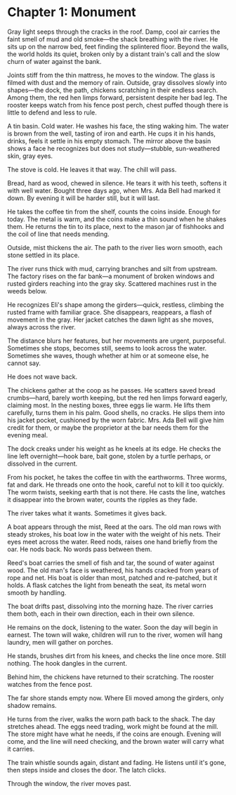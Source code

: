 # Chapter 1: Monument

Gray light seeps through the cracks in the roof. Damp, cool air carries the faint smell of mud and old smoke—the shack breathing with the river. He sits up on the narrow bed, feet finding the splintered floor. Beyond the walls, the world holds its quiet, broken only by a distant train's call and the slow churn of water against the bank.

Joints stiff from the thin mattress, he moves to the window. The glass is filmed with dust and the memory of rain. Outside, gray dissolves slowly into shapes—the dock, the path, chickens scratching in their endless search. Among them, the red hen limps forward, persistent despite her bad leg. The rooster keeps watch from his fence post perch, chest puffed though there is little to defend and less to rule.

A tin basin. Cold water. He washes his face, the sting waking him. The water is brown from the well, tasting of iron and earth. He cups it in his hands, drinks, feels it settle in his empty stomach. The mirror above the basin shows a face he recognizes but does not study—stubble, sun-weathered skin, gray eyes.

The stove is cold. He leaves it that way. The chill will pass.

Bread, hard as wood, chewed in silence. He tears it with his teeth, softens it with well water. Bought three days ago, when Mrs. Ada Bell had marked it down. By evening it will be harder still, but it will last.

He takes the coffee tin from the shelf, counts the coins inside. Enough for today. The metal is warm, and the coins make a thin sound when he shakes them. He returns the tin to its place, next to the mason jar of fishhooks and the coil of line that needs mending.

Outside, mist thickens the air. The path to the river lies worn smooth, each stone settled in its place.

The river runs thick with mud, carrying branches and silt from upstream. The factory rises on the far bank—a monument of broken windows and rusted girders reaching into the gray sky. Scattered machines rust in the weeds below.

He recognizes Eli's shape among the girders—quick, restless, climbing the rusted frame with familiar grace. She disappears, reappears, a flash of movement in the gray. Her jacket catches the dawn light as she moves, always across the river.

The distance blurs her features, but her movements are urgent, purposeful. Sometimes she stops, becomes still, seems to look across the water. Sometimes she waves, though whether at him or at someone else, he cannot say.

He does not wave back.

The chickens gather at the coop as he passes. He scatters saved bread crumbs—hard, barely worth keeping, but the red hen limps forward eagerly, claiming most. In the nesting boxes, three eggs lie warm. He lifts them carefully, turns them in his palm. Good shells, no cracks. He slips them into his jacket pocket, cushioned by the worn fabric. Mrs. Ada Bell will give him credit for them, or maybe the proprietor at the bar needs them for the evening meal.

The dock creaks under his weight as he kneels at its edge. He checks the line left overnight—hook bare, bait gone, stolen by a turtle perhaps, or dissolved in the current. 

From his pocket, he takes the coffee tin with the earthworms. Three worms, fat and dark. He threads one onto the hook, careful not to kill it too quickly. The worm twists, seeking earth that is not there. He casts the line, watches it disappear into the brown water, counts the ripples as they fade.

The river takes what it wants. Sometimes it gives back.

A boat appears through the mist, Reed at the oars. The old man rows with steady strokes, his boat low in the water with the weight of his nets. Their eyes meet across the water. Reed nods, raises one hand briefly from the oar. He nods back. No words pass between them.

Reed's boat carries the smell of fish and tar, the sound of water against wood. The old man's face is weathered, his hands cracked from years of rope and net. His boat is older than most, patched and re-patched, but it holds. A flask catches the light from beneath the seat, its metal worn smooth by handling.

The boat drifts past, dissolving into the morning haze. The river carries them both, each in their own direction, each in their own silence.

He remains on the dock, listening to the water. Soon the day will begin in earnest. The town will wake, children will run to the river, women will hang laundry, men will gather on porches.

He stands, brushes dirt from his knees, and checks the line once more. Still nothing. The hook dangles in the current.

Behind him, the chickens have returned to their scratching. The rooster watches from the fence post.

The far shore stands empty now. Where Eli moved among the girders, only shadow remains.

He turns from the river, walks the worn path back to the shack. The day stretches ahead. The eggs need trading, work might be found at the mill. The store might have what he needs, if the coins are enough. Evening will come, and the line will need checking, and the brown water will carry what it carries.

The train whistle sounds again, distant and fading. He listens until it's gone, then steps inside and closes the door. The latch clicks.

Through the window, the river moves past. 